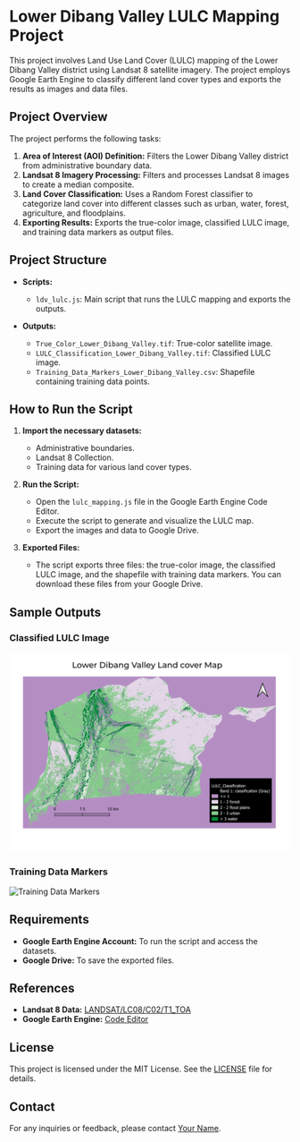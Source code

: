 # Lower Dibang Valley LULC Mapping Project

This project involves Land Use Land Cover (LULC) mapping of the Lower Dibang Valley district using Landsat 8 satellite imagery. The project employs Google Earth Engine to classify different land cover types and exports the results as images and data files.

## Project Overview

The project performs the following tasks:

1. **Area of Interest (AOI) Definition:** Filters the Lower Dibang Valley district from administrative boundary data.
2. **Landsat 8 Imagery Processing:** Filters and processes Landsat 8 images to create a median composite.
3. **Land Cover Classification:** Uses a Random Forest classifier to categorize land cover into different classes such as urban, water, forest, agriculture, and floodplains.
4. **Exporting Results:** Exports the true-color image, classified LULC image, and training data markers as output files.

## Project Structure

- **Scripts:**
  - `ldv_lulc.js`: Main script that runs the LULC mapping and exports the outputs.
  
- **Outputs:**
  - `True_Color_Lower_Dibang_Valley.tif`: True-color satellite image.
  - `LULC_Classification_Lower_Dibang_Valley.tif`: Classified LULC image.
  - `Training_Data_Markers_Lower_Dibang_Valley.csv`: Shapefile containing training data points.

## How to Run the Script

1. **Import the necessary datasets:**
   - Administrative boundaries.
   - Landsat 8 Collection.
   - Training data for various land cover types.

2. **Run the Script:**
   - Open the `lulc_mapping.js` file in the Google Earth Engine Code Editor.
   - Execute the script to generate and visualize the LULC map.
   - Export the images and data to Google Drive.

3. **Exported Files:**
   - The script exports three files: the true-color image, the classified LULC image, and the shapefile with training data markers. You can download these files from your Google Drive.

## Sample Outputs

### Classified LULC Image
![Classified LULC Image](lulc_ldv.png)

### Training Data Markers
![Training Data Markers](https://your-link-to-image/Training_Data_Markers_Lower_Dibang_Valley.png)

## Requirements

- **Google Earth Engine Account:** To run the script and access the datasets.
- **Google Drive:** To save the exported files.

## References

- **Landsat 8 Data:** [LANDSAT/LC08/C02/T1_TOA](https://developers.google.com/earth-engine/datasets/catalog/LANDSAT_LC08_C02_T1_TOA)
- **Google Earth Engine:** [Code Editor](https://code.earthengine.google.com/)

## License

This project is licensed under the MIT License. See the [LICENSE](LICENSE) file for details.

## Contact

For any inquiries or feedback, please contact [Your Name](mailto:your.email@example.com).


